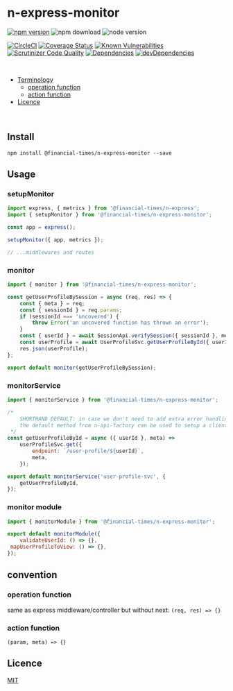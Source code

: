 # n-express-monitor

[![npm version](https://badge.fury.io/js/%40financial-times%2Fn-express-monitor.svg)](https://badge.fury.io/js/%40financial-times%2Fn-express-monitor)
![npm download](https://img.shields.io/npm/dm/@financial-times/n-express-monitor.svg)
![node version](https://img.shields.io/node/v/@financial-times/n-express-monitor.svg)

[![CircleCI](https://circleci.com/gh/Financial-Times/n-express-monitor.svg?style=shield)](https://circleci.com/gh/Financial-Times/n-express-monitor)
[![Coverage Status](https://coveralls.io/repos/github/Financial-Times/n-express-monitor/badge.svg?branch=master)](https://coveralls.io/github/Financial-Times/n-express-monitor?branch=master)
[![Known Vulnerabilities](https://snyk.io/test/github/Financial-Times/n-express-monitor/badge.svg)](https://snyk.io/test/github/Financial-Times/n-express-monitor)
[![Scrutinizer Code Quality](https://scrutinizer-ci.com/g/Financial-Times/n-express-monitor/badges/quality-score.png?b=master)](https://scrutinizer-ci.com/g/Financial-Times/n-express-monitor/?branch=master)
[![Dependencies](https://david-dm.org/Financial-Times/n-express-monitor.svg)](https://david-dm.org/Financial-Times/n-express-monitor)
[![devDependencies](https://david-dm.org/Financial-Times/n-express-monitor/dev-status.svg)](https://david-dm.org/Financial-Times/n-express-monitor?type=dev)

<br>

- [Terminology](#terminology)
  * [operation function](#operation-function)
  * [action function](#action-function)
- [Licence](#licence)

<br>

## Install
```shell
npm install @financial-times/n-express-monitor --save
```

## Usage

### setupMonitor
```js
import express, { metrics } from '@financial-times/n-express';
import { setupMonitor } from '@financial-times/n-express-monitor';

const app = express();

setupMonitor({ app, metrics });

// ...middlewares and routes
```

### monitor
```js
import { monitor } from '@financial-times/n-express-monitor';

const getUserProfileBySession = async (req, res) => {
	const { meta } = req;
	const { sessionId } = req.params;
	if (sessionId === 'uncovered') {
		throw Error('an uncovered function has thrown an error');
	}
	const { userId } = await SessionApi.verifySession({ sessionId }, meta);
	const userProfile = await UserProfileSvc.getUserProfileById({ userId }, meta);
	res.json(userProfile);
};

export default monitor(getUserProfileBySession);
```

### monitorService
```js
import { monitorService } from '@financial-times/n-express-monitor';

/*
	SHORTHAND DEFAULT: in case we don't need to add extra error handling,
	the default method from n-api-factory can be used to setup a client method
 */
const getUserProfileById = async ({ userId }, meta) =>
	userProfileSvc.get({
		endpoint: `/user-profile/${userId}`,
		meta,
	});

export default monitorService('user-profile-svc', {
	getUserProfileById,
});
```

### monitor module
```js
import { monitorModule } from '@financial-times/n-express-monitor';

export default monitorModule({
	validateUserId: () => {},
 mapUserProfileToView: () => {},
});
```

## convention

### operation function

same as express middleware/controller but without next: `(req, res) => {}`

### action function

`(param, meta) => {}`

## Licence
[MIT](/LICENSE)
